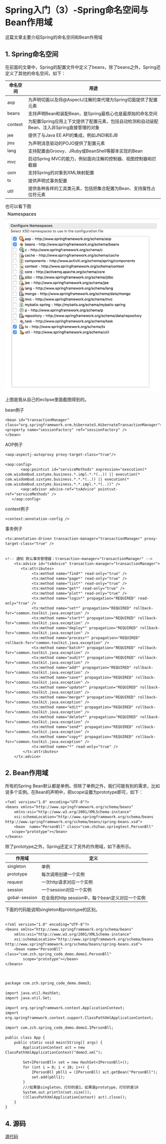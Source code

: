 # Spring入门（3）-Spring命名空间与Bean作用域

这篇文章主要介绍Spring的命名空间和Bean作用域


## 1. Spring命名空间

在前面的文章中，Spring的配置文件中定义了beans，除了beans之外，Spring还定义了其他的命名空间，如下：


|命名空间|用途|
|-|-|
|aop|为声明切面以及将@AspectJ注解的类代理为Spring切面提供了配置元素|
|beans|支持声明Bean和装配Bean，是Spring最核心也是最原始的命名空间|
|context|为配置Spring应用上下文提供了配置元素，包括自动检测和自动装配Bean、注入非Spring直接管理的对象|
|jee|提供了与Java EE API的集成，例如JNDI和EJB|
|jms|为声明消息驱动的POJO提供了配置元素|
|lang|支持配置由Groovy、JRuby或BeanShell等脚本实现的Bean|
|mvc|启动Spring MVC的能力，例如面向注解的控制器、视图控制器和拦截器|
|oxm|支持Spring的对象到XML映射配置|
|tx|提供声明式事务配置|
|util|提供各种各样的工具类元素，包括把集合配置为Bean、支持属性占位符元素|


也可以看下图
![spring命名空间](./images/spring-ns.png)

上图是我从自己的eclipse里面截图得到的。

bean例子

```
<bean id="transactionManager" class="org.springframework.orm.hibernate3.HibernateTransactionManager">
<property name="sessionFactory" ref="sessionFactory" />
</bean>
```

AOP例子

```
<aop:aspectj-autoproxy proxy-target-class="true"/>

<aop:config>
       <aop:pointcut id="serviceMethods" expression="execution(* com.wisdombud.szxtyms.business.*.impl.*.*(..)) || execution(* com.wisdombud.szxtyms.business.*.*.*(..)) || execution(* com.wisdombud.szxtyms.business.*.*.impl.*.*(..))" />
       <aop:advisor advice-ref="txAdvice" pointcut-ref="serviceMethods" />
   </aop:config>
```

context例子
```
<context:annotation-config />
```

事务例子
```
<tx:annotation-driven transaction-manager="transactionManager" proxy-target-class="true" />


<!-- 通知 默认事务管理器：transaction-manager="transactionManager" -->
    <tx:advice id="txAdvice" transaction-manager="transactionManager">
       <tx:attributes>
            <tx:method name="find*" read-only="true" />
            <tx:method name="page*" read-only="true" />
            <tx:method name="list*" read-only="true" />
            <tx:method name="get*" read-only="true" />
            <tx:method name="plot*" read-only="true" />
            <tx:method name="login*" propagation="REQUIRED" read-only="true" />
            <tx:method name="set*" propagation="REQUIRED" rollback-for="common.toolkit.java.exception" />
            <tx:method name="start*" propagation="REQUIRED" rollback-for="common.toolkit.java.exception" />
            <tx:method name="deploy*" propagation="REQUIRED" rollback-for="common.toolkit.java.exception" />
            <tx:method name="process*" propagation="REQUIRED" rollback-for="common.toolkit.java.exception" />
            <tx:method name="batch*" propagation="REQUIRED" rollback-for="common.toolkit.java.exception" />
            <tx:method name="audit*" propagation="REQUIRED" rollback-for="common.toolkit.java.exception" />
            <tx:method name="add*" propagation="REQUIRED" rollback-for="common.toolkit.java.exception" />
            <tx:method name="save*" propagation="REQUIRED" rollback-for="common.toolkit.java.exception" />
            <tx:method name="update*" propagation="REQUIRED" rollback-for="common.toolkit.java.exception" />
            <tx:method name="merge*" propagation="REQUIRED" rollback-for="common.toolkit.java.exception" />
            <tx:method name="edit*" propagation="REQUIRED" rollback-for="common.toolkit.java.exception" />
            <tx:method name="delete*" propagation="REQUIRED" rollback-for="common.toolkit.java.exception" />
            <tx:method name="send*" propagation="REQUIRED" rollback-for="common.toolkit.java.exception" />
            <tx:method name="copy*" propagation="REQUIRED" rollback-for="common.toolkit.java.exception" />
            <tx:method name="*" read-only="true" />
        </tx:attributes>
    </tx:advice>
```

## 2. Bean作用域

所有的Spring Bean默认都是单例。但除了单例之外，我们可能有别的需求，比如说多个实例。在Bean的声明中，把scope设置为prototype即可，如下：

```
<?xml version="1.0" encoding="UTF-8"?>
<beans xmlns="http://www.springframework.org/schema/beans"
	xmlns:xsi="http://www.w3.org/2001/XMLSchema-instance"
	xsi:schemaLocation="http://www.springframework.org/schema/beans
http://www.springframework.org/schema/beans/spring-beans.xsd">
	<bean  name="PersonBll" class="com.chzhao.springtest.PersonBll"
   scope="prototype"></bean>
</beans>
```

除了prototype之外，Spring还定义了另外的作用域，如下表所示。

|作用域|定义|
|---|---|
|singleton|单例|
|prototype|每次调用创建一个实例|
|request|一次http请求对应一个实例|
|session|一个session对应一个实例|
|gobal-session|在全局的http session中，每个bean定义对应一个实例|


下面的代码能说明singleton和prototype的区别。



```

<?xml version="1.0" encoding="UTF-8"?>
<beans xmlns="http://www.springframework.org/schema/beans"
	xmlns:xsi="http://www.w3.org/2001/XMLSchema-instance"
	xsi:schemaLocation="http://www.springframework.org/schema/beans http://www.springframework.org/schema/beans/spring-beans.xsd">
	<bean name="PersonBll" class="com.zch.spring_code_demo.demo1.PersonBll"
		scope="prototype"></bean>
</beans>



```


```
package com.zch.spring_code_demo.demo3;

import java.util.HashSet;
import java.util.Set;

import org.springframework.context.ApplicationContext;
import org.springframework.context.support.ClassPathXmlApplicationContext;

import com.zch.spring_code_demo.demo1.IPersonBll;

public class App {
	public static void main(String[] args) {
		ApplicationContext act = new ClassPathXmlApplicationContext("demo3.xml");

		Set<IPersonBll> set = new HashSet<IPersonBll>();
		for (int i = 0; i < 10; i++) {
			IPersonBll pbll1 = (IPersonBll) act.getBean("PersonBll");
			set.add(pbll1);
		}
		///如果是singleton，打印的是1，如果是prototype，打印的是10
		System.out.println(set.size());
		((ClassPathXmlApplicationContext) act).close();
	}
}

```


## 4. 源码


[源代码](https://github.com/wardensky/blogs/tree/master/7.framework/spring/source-code/spring-code-demo/src/main/java/com/zch/spring_code_demo/demo3)

